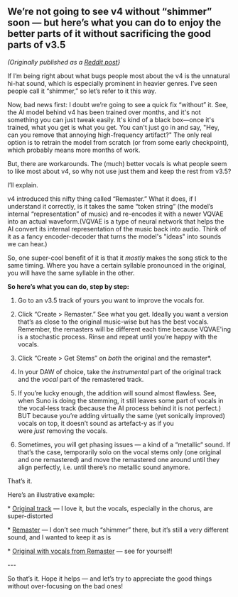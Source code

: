 ## We’re not going to see v4 without “shimmer” soon — but here’s what you can do to enjoy the better parts of it without sacrificing the good parts of v3.5

*(Originally published as a [Reddit post](https://www.reddit.com/r/SunoAI/comments/1gx3qlm/were_not_going_to_see_v4_without_shimmer_soon_but/)}*

If I’m being right about what bugs people most about the v4 is the unnatural hi-hat sound, which is especially prominent in heavier genres. I’ve seen people call it “shimmer,” so let’s refer to it this way.

Now, bad news first: I doubt we’re going to see a quick fix “without” it. See, the AI model behind v4 has been trained over months, and it's not something you can just tweak easily. It's kind of a black box—once it's trained, what you get is what you get. You can't just go in and say, "Hey, can you remove that annoying high-frequency artifact?" The only real option is to retrain the model from scratch (or from some early checkpoint), which probably means more months of work.

But, there are workarounds. The (much) better vocals is what people seem to like most about v4, so why not use just them and keep the rest from v3.5?

I’ll explain.

v4 introduced this nifty thing called “Remaster.” What it does, if I understand it correctly, is it takes the same “token string” (the model’s internal “representation” of music) and re-encodes it with a newer VQVAE into an actual waveform.(VQVAE is a type of neural network that helps the AI convert its internal representation of the music back into audio. Think of it as a fancy encoder-decoder that turns the model's "ideas" into sounds we can hear.)

So, one super-cool benefit of it is that it _mostly_ makes the song stick to the same timing. Where you have a certain syllable pronounced in the original, you will have the same syllable in the other.

**So here’s what you can do, step by step:**

1.  Go to an v3.5 track of yours you want to improve the vocals for.
    
2.  Click “Create > Remaster.” See what you get. Ideally you want a version that’s as close to the original music-wise but has the best vocals. Remember, the remasters will be different each time because VQVAE'ing is a stochastic process. Rinse and repeat until you’re happy with the vocals.
    
3.  Click “Create > Get Stems” on _both_ the original and the remaster\*.
    
4.  In your DAW of choice, take the _instrumental_ part of the original track and the _vocal_ part of the remastered track.
    
5.  If you’re lucky enough, the addition will sound almost flawless. See, when Suno is doing the stemming, it still leaves some part of vocals in the vocal-less track (because the AI process behind it is not perfect.) BUT because you’re adding virtually the same (yet sonically improved) vocals on top, it doesn’t sound as artefact-y as if you were _just_ removing the vocals.
    
6.  Sometimes, you will get phasing issues — a kind of a “metallic“ sound. If that’s the case, temporarily solo on the vocal stems only (one original and one remastered) and move the remastered one around until they align perfectly, i.e. until there’s no metallic sound anymore.
    

That’s it.

Here’s an illustrative example:

\* [Original track](https://suno.com/song/d43167be-c15d-4490-8e6a-9f923a2812ff) — I love it, but the vocals, especially in the chorus, are super-distorted

\* [Remaster](https://suno.com/song/60f22361-9910-4e0d-95cd-30d9342bb9ca) — I don’t see much “shimmer” there, but it’s still a very different sound, and I wanted to keep it as is

\* [Original with vocals from Remaster](https://github.com/vovas-music/mask/raw/c759508c87dd789c6a32d005d0893208937a14fa/mask_switched_vocals.mp3) — see for yourself!

\---

So that’s it. Hope it helps — and let’s try to appreciate the good things without over-focusing on the bad ones!
